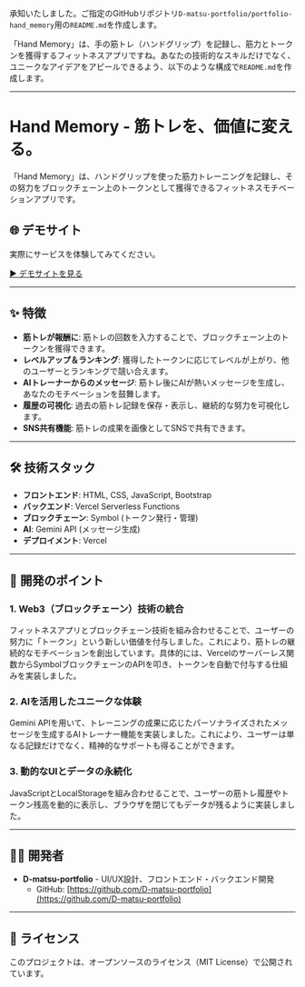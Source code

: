 承知いたしました。ご指定のGitHubリポジトリ`D-matsu-portfolio/portfolio-hand_memory`用の`README.md`を作成します。

「Hand Memory」は、手の筋トレ（ハンドグリップ）を記録し、筋力とトークンを獲得するフィットネスアプリですね。あなたの技術的なスキルだけでなく、ユニークなアイデアをアピールできるよう、以下のような構成で`README.md`を作成します。

-----

# Hand Memory - 筋トレを、価値に変える。

「Hand Memory」は、ハンドグリップを使った筋力トレーニングを記録し、その努力をブロックチェーン上のトークンとして獲得できるフィットネスモチベーションアプリです。

## 🌐 デモサイト

実際にサービスを体験してみてください。

[▶️ デモサイトを見る](https://portfolio-hand-memory.vercel.app/)

-----

## ✨ 特徴

  * **筋トレが報酬に**: 筋トレの回数を入力することで、ブロックチェーン上のトークンを獲得できます。
  * **レベルアップ＆ランキング**: 獲得したトークンに応じてレベルが上がり、他のユーザーとランキングで競い合えます。
  * **AIトレーナーからのメッセージ**: 筋トレ後にAIが熱いメッセージを生成し、あなたのモチベーションを鼓舞します。
  * **履歴の可視化**: 過去の筋トレ記録を保存・表示し、継続的な努力を可視化します。
  * **SNS共有機能**: 筋トレの成果を画像としてSNSで共有できます。

-----

## 🛠️ 技術スタック

  * **フロントエンド**: HTML, CSS, JavaScript, Bootstrap
  * **バックエンド**: Vercel Serverless Functions
  * **ブロックチェーン**: Symbol (トークン発行・管理)
  * **AI**: Gemini API (メッセージ生成)
  * **デプロイメント**: Vercel

-----

## 🚀 開発のポイント

### 1\. Web3（ブロックチェーン）技術の統合

フィットネスアプリとブロックチェーン技術を組み合わせることで、ユーザーの努力に「トークン」という新しい価値を付与しました。これにより、筋トレの継続的なモチベーションを創出しています。具体的には、Vercelのサーバーレス関数からSymbolブロックチェーンのAPIを叩き、トークンを自動で付与する仕組みを実装しました。

### 2\. AIを活用したユニークな体験

Gemini APIを用いて、トレーニングの成果に応じたパーソナライズされたメッセージを生成するAIトレーナー機能を実装しました。これにより、ユーザーは単なる記録だけでなく、精神的なサポートも得ることができます。

### 3\. 動的なUIとデータの永続化

JavaScriptとLocalStorageを組み合わせることで、ユーザーの筋トレ履歴やトークン残高を動的に表示し、ブラウザを閉じてもデータが残るように実装しました。

-----

## 👨‍💻 開発者

  * **D-matsu-portfolio** - UI/UX設計、フロントエンド・バックエンド開発
      * GitHub: [https://github.com/D-matsu-portfolio](https://github.com/D-matsu-portfolio)

-----

## 📝 ライセンス

このプロジェクトは、オープンソースのライセンス（MIT License）で公開されています。